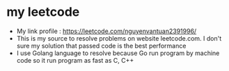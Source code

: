# my leetcode
- My link profile : https://leetcode.com/nguyenvantuan2391996/
- This is my source to resolve problems on website leetcode.com. I don't sure my solution that passed code is the best performance
- I use Golang language to resolve because Go run program by machine code so it run program as fast as C, C++